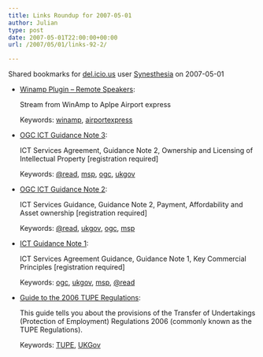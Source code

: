 ```yaml
---
title: Links Roundup for 2007-05-01
author: Julian
type: post
date: 2007-05-01T22:00:00+00:00
url: /2007/05/01/links-92-2/

---
```

Shared bookmarks for [del.icio.us][1] user  [Synesthesia][2] on 2007-05-01

  * [Winamp Plugin &#8211; Remote Speakers][3]:
  
    Stream from WinAmp to Aplpe Airport express
  
    Keywords: [winamp][4], [airportexpress][5]
  * [OGC ICT Guidance Note 3][6]:
  
    ICT Services Agreement, Guidance Note 2, Ownership and Licensing of Intellectual Property [registration required]
  
    Keywords: [@read][7], [msp][8], [ogc][9], [ukgov][10]
  * [OGC ICT Guidance Note 2][11]:
  
    ICT Services Guidance, Guidance Note 2, Payment, Affordability and Asset ownership [registration required]
  
    Keywords: [@read][7], [ukgov][10], [ogc][9], [msp][8]
  * [ICT Guidance Note 1][12]:
  
    <DIV>ICT Services Agreement Guidance, Guidance Note 1, Key Commercial Principles [registration required]
  
    Keywords: [ogc][9], [ukgov][10], [msp][8], [@read][7]
  * [Guide to the 2006 TUPE Regulations][13]:
  
    This guide tells you about the provisions of the Transfer of Undertakings (Protection of Employment) Regulations 2006 (commonly known as the TUPE Regulations).<br>
  
    Keywords: [TUPE][14], [UKGov][15]

 [1]: http://del.icio.us/
 [2]: http://del.icio.us/synesthesia
 [3]: http://www.winamp.com/plugins/details.php?id=156266 "http://www.winamp.com/plugins/details.php?id=156266"
 [4]: http://del.icio.us/synesthesia/winamp
 [5]: http://del.icio.us/synesthesia/airportexpress
 [6]: http://www.partnershipsuk.org.uk/newsAttachments/documents/ICT%20Guidance%20Note%203.pdf "http://www.partnershipsuk.org.uk/newsAttachments/documents/ICT%20Guidance%20Note%203.pdf"
 [7]: http://del.icio.us/synesthesia/@read
 [8]: http://del.icio.us/synesthesia/msp
 [9]: http://del.icio.us/synesthesia/ogc
 [10]: http://del.icio.us/synesthesia/ukgov
 [11]: http://www.partnershipsuk.org.uk/newsAttachments/documents/ICT%20Guidance%20Note%202.pdf "http://www.partnershipsuk.org.uk/newsAttachments/documents/ICT%20Guidance%20Note%202.pdf"
 [12]: http://www.partnershipsuk.org.uk/newsAttachments/documents/ICT%20Guidance%20Note%201.pdf "http://www.partnershipsuk.org.uk/newsAttachments/documents/ICT%20Guidance%20Note%201.pdf"
 [13]: http://www.dti.gov.uk/files/file20761.pdf "http://www.dti.gov.uk/files/file20761.pdf"
 [14]: http://del.icio.us/synesthesia/TUPE
 [15]: http://del.icio.us/synesthesia/UKGov